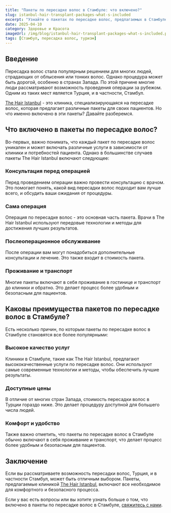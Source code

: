 ```yaml
---
title: "Пакеты по пересадке волос в Стамбуле: что включено?"
slug: istanbul-hair-transplant-packages-what-s-included
excerpt: "Узнайте о пакетах по пересадке волос, предлагаемых в Стамбуле, и о том, что включено в их стоимость."
date: 2025-04-10
category: Здоровье и Красота
imageUrl: /img/blog/istanbul-hair-transplant-packages-what-s-included.png
tags: [Стамбул, пересадка волос, туризм]
---
```


<h2>Введение</h2>
<p>Пересадка волос стала популярным решением для многих людей, страдающих от облысения или тонких волос. Однако процедура может быть дорогой, особенно в странах Запада. По этой причине многие люди рассматривают возможность проведения операции за рубежом. Одним из таких мест является Турция, и в частности, Стамбул.</p>

<p><a href="https://thehairistanbul.com">The Hair Istanbul</a> - это клиника, специализирующаяся на пересадке волос, которая предлагает различные пакеты для своих пациентов. Но что именно включено в эти пакеты? Давайте разберемся.</p>

<h2>Что включено в пакеты по пересадке волос?</h2>
<p>Во-первых, важно понимать, что каждый пакет по пересадке волос уникален и может включать различные услуги в зависимости от клиники и потребностей пациента. Однако в большинстве случаев пакеты The Hair Istanbul включают следующее:</p>

<h3>Консультация перед операцией</h3>
<p>Перед проведением операции важно провести консультацию с врачом. Это помогает понять, какой вид пересадки волос подходит вам лучше всего, и обсудить ваши ожидания от процедуры.</p>

<h3>Сама операция</h3>
<p>Операция по пересадке волос - это основная часть пакета. Врачи в The Hair Istanbul используют передовые технологии и методы для достижения лучших результатов.</p>

<h3>Послеоперационное обслуживание</h3>
<p>После операции вам могут понадобиться дополнительные консультации и лечение. Это также входит в стоимость пакета.</p>

<h3>Проживание и транспорт</h3>
<p>Многие пакеты включают в себя проживание в гостинице и транспорт до клиники и обратно. Это делает процесс более удобным и безопасным для пациентов.</p>

<h2>Каковы преимущества пакетов по пересадке волос в Стамбуле?</h2>
<p>Есть несколько причин, по которым пакеты по пересадке волос в Стамбуле становятся все более популярными:</p>

<h3>Высокое качество услуг</h3>
<p>Клиники в Стамбуле, такие как The Hair Istanbul, предлагают высококачественные услуги по пересадке волос. Они используют самые современные технологии и методы, чтобы обеспечить лучшие результаты.</p>

<h3>Доступные цены</h3>
<p>В отличие от многих стран Запада, стоимость пересадки волос в Турции гораздо ниже. Это делает процедуру доступной для большего числа людей.</p>

<h3>Комфорт и удобство</h3>
<p>Также важно отметить, что пакеты по пересадке волос в Стамбуле обычно включают в себя проживание и транспорт, что делает процесс более удобным и безопасным для пациентов.</p>

<h2>Заключение</h2>
<p>Если вы рассматриваете возможность пересадки волос, Турция, и в частности Стамбул, может быть отличным выбором. Пакеты, предлагаемые клиникой <a href="https://thehairistanbul.com">The Hair Istanbul</a>, включают все необходимое для комфортного и безопасного процесса.</p>

<p>Если у вас есть вопросы или вы хотите узнать больше о том, что включено в пакеты по пересадке волос в Стамбуле, <a href="https://thehairistanbul.com/contact">свяжитесь с нами</a>.</p>